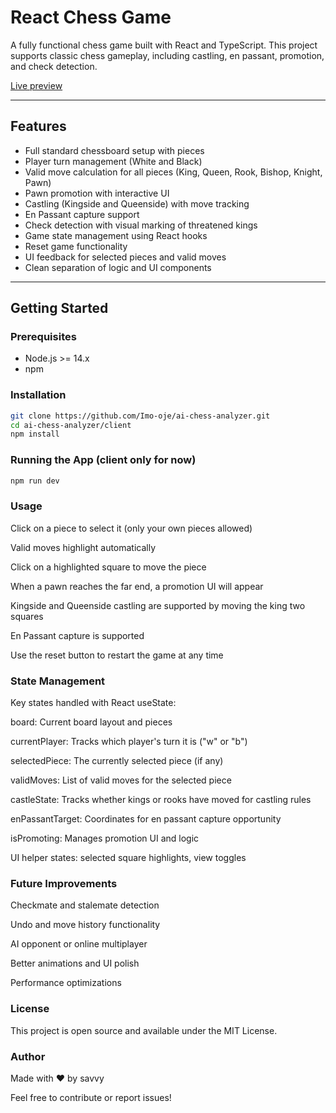 # React Chess Game

A fully functional chess game built with React and TypeScript. This project supports classic chess gameplay, including castling, en passant, promotion, and check detection.

[Live preview](https://ai-chess-analyzer.vercel.app/)

---

## Features

- Full standard chessboard setup with pieces
- Player turn management (White and Black)
- Valid move calculation for all pieces (King, Queen, Rook, Bishop, Knight, Pawn)
- Pawn promotion with interactive UI
- Castling (Kingside and Queenside) with move tracking
- En Passant capture support
- Check detection with visual marking of threatened kings
- Game state management using React hooks
- Reset game functionality
- UI feedback for selected pieces and valid moves
- Clean separation of logic and UI components

---

## Getting Started

### Prerequisites

- Node.js >= 14.x
- npm

### Installation

```bash
git clone https://github.com/Imo-oje/ai-chess-analyzer.git
cd ai-chess-analyzer/client
npm install
```

### Running the App (client only for now)

```bash
npm run dev
```

### Usage

Click on a piece to select it (only your own pieces allowed)

Valid moves highlight automatically

Click on a highlighted square to move the piece

When a pawn reaches the far end, a promotion UI will appear

Kingside and Queenside castling are supported by moving the king two squares

En Passant capture is supported

Use the reset button to restart the game at any time

### State Management

Key states handled with React useState:

board: Current board layout and pieces

currentPlayer: Tracks which player's turn it is ("w" or "b")

selectedPiece: The currently selected piece (if any)

validMoves: List of valid moves for the selected piece

castleState: Tracks whether kings or rooks have moved for castling rules

enPassantTarget: Coordinates for en passant capture opportunity

isPromoting: Manages promotion UI and logic

UI helper states: selected square highlights, view toggles

### Future Improvements

Checkmate and stalemate detection

Undo and move history functionality

AI opponent or online multiplayer

Better animations and UI polish

Performance optimizations

### License

This project is open source and available under the MIT License.

### Author

Made with ❤️ by savvy

Feel free to contribute or report issues!
